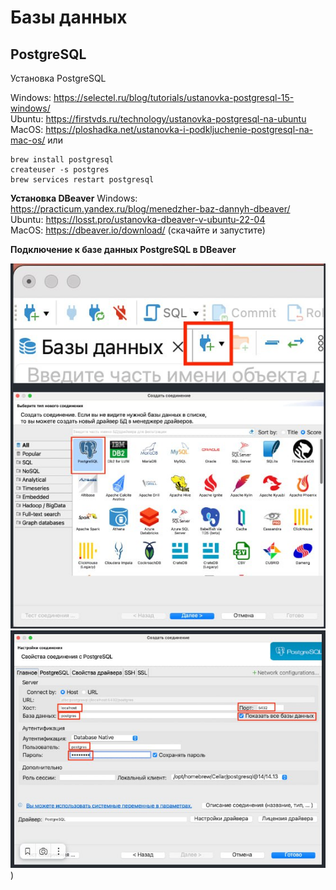 # Базы данных

## PostgreSQL

Установка PostgreSQL

Windows: https://selectel.ru/blog/tutorials/ustanovka-postgresql-15-windows/  
Ubuntu: https://firstvds.ru/technology/ustanovka-postgresql-na-ubuntu  
MacOS: https://ploshadka.net/ustanovka-i-podkljuchenie-postgresql-na-mac-os/ или  
```
brew install postgresql
createuser -s postgres
brew services restart postgresql
```

**Установка DBeaver**
Windows: https://practicum.yandex.ru/blog/menedzher-baz-dannyh-dbeaver/  
Ubuntu: https://losst.pro/ustanovka-dbeaver-v-ubuntu-22-04  
MacOS: https://dbeaver.io/download/ (скачайте и запустите)  

**Подключение к базе данных PostgreSQL в DBeaver**

![Подключить](../images/photo_2024-09-26_03-17-01.jpg)
![Подключить](../images/photo_2024-09-26_03-16-10.jpg))



